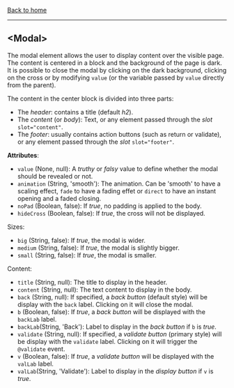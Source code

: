 [Back to home](https://github.com/misurida/eg-elements#eg-elements)

---

## \<Modal\>

The modal element allows the user to display content over the visible page. The content is centered in a block and the background of the page is dark. It is possible to close the modal by clicking on the dark background, clicking on the cross or by modifying `value` (or the variable passed by `value` directly from the parent).

The content in the center block is divided into three parts:
- The *header*: contains a title (default *h2*).
- The *content* (or *body*): Text, or any element passed through the *slot* `slot="content"`.
- The *footer*: usually contains action buttons (such as return or validate), or any element passed through the *slot* `slot="footer"`.

**Attributes**:

- `value` (None, null): A *truthy* or *falsy* value to define whether the modal should be revealed or not.
- `animation` (String, 'smooth'): The animation. Can be 'smooth' to have a scaling effect, `fade` to have a fading effet or `direct` to have an instant opening and a faded closing.
- `noPad` (Boolean, false): If *true*, no padding is applied to the body.
- `hideCross` (Boolean, false): If *true*, the cross will not be displayed.

Sizes:
- `big` (String, false): If *true*, the modal is wider.
- `medium` (String, false): If *true*, the modal is slightly bigger.
- `small` (String, false): If *true*, the modal is smaller.

Content:
- `title` (String, null): The title to display in the header.
- `content` (String, null): The text content to display in the body.
- `back` (String, null): If specified, a *back button* (default style) will be display with the `back` label. Clicking on it will close the modal.
- `b` (Boolean, false): If *true*, a *back button* will be displayed with the `backLab` label.
- `backLab`(String, 'Back'): Label to display in the *back button* if `b` is *true*.
- `validate` (String, null): If specified, a *validate button* (primary style) will be display with the `validate` label. Clicking on it will trigger the `@validate` event.
- `v` (Boolean, false): If *true*, a *validate button* will be displayed with the `valLab` label.
- `valLab`(String, 'Validate'): Label to display in the *display button* if `v` is *true*.